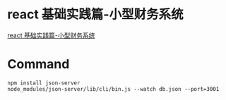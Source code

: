 # react 基础实践篇-小型财务系统

[react 基础实践篇-小型财务系统](https://www.bilibili.com/video/av21553992)

# Command

```shell
npm install json-server
node_modules/json-server/lib/cli/bin.js --watch db.json --port=3001
```